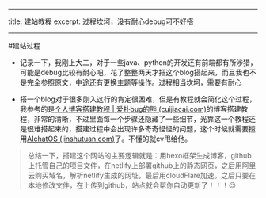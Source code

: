 ------

title: 建站教程
excerpt: 过程坎坷，没有耐心debug可不好搭

---

#建站过程

- 记录一下，我刚上大二，对于一些java、python的开发还有前端都有所涉猎，可能是debug比较有耐心吧，花了整整两天才把这个blog搭起来，而且我也不是完全参照原文，中途还有更换主题等操作。过程相当坎坷，需要有耐心

- 搭一个blog对于很多刚入这行的肯定很困难，但是有教程就会简化这个过程，我参考的是[个人博客搭建教程 | 爱扑bug的熊 (cuijiacai.com)](https://blog.cuijiacai.com/blog-building/)的博客搭建教程，非常的清晰，不过里面每一个步骤还隐藏了一些细节，光靠这一个教程还是很难搭起来的，搭建过程中会出现许多奇奇怪怪的问题，这个时候就需要擅用[AIchatOS (jinshutuan.com)](https://chat2.jinshutuan.com/#/chat/1696922105444)了。不懂的就cv甩给他。



> 总结一下，搭建这个网站的主要逻辑就是：用hexo框架生成博客，github上托管自己的项目文件，在netlify上部署github上的静态网页，之后用阿里云购买域名，解析netlify生成的网址，最后用cloudFlare加速。之后只要在本地修改文件，在上传到github，站点就会帮你自动更新了！！！😉


